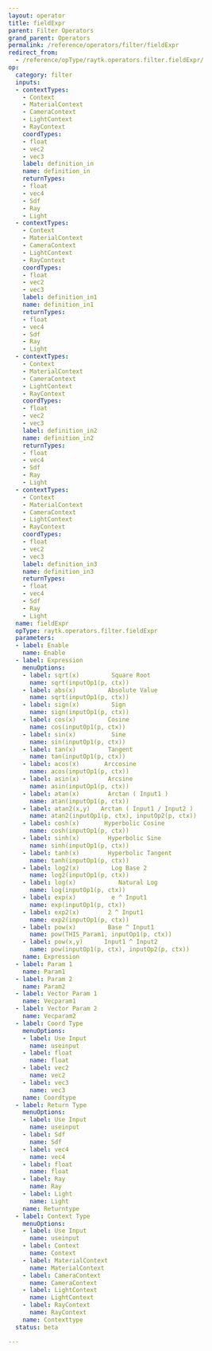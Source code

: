```yaml
---
layout: operator
title: fieldExpr
parent: Filter Operators
grand_parent: Operators
permalink: /reference/operators/filter/fieldExpr
redirect_from:
  - /reference/opType/raytk.operators.filter.fieldExpr/
op:
  category: filter
  inputs:
  - contextTypes:
    - Context
    - MaterialContext
    - CameraContext
    - LightContext
    - RayContext
    coordTypes:
    - float
    - vec2
    - vec3
    label: definition_in
    name: definition_in
    returnTypes:
    - float
    - vec4
    - Sdf
    - Ray
    - Light
  - contextTypes:
    - Context
    - MaterialContext
    - CameraContext
    - LightContext
    - RayContext
    coordTypes:
    - float
    - vec2
    - vec3
    label: definition_in1
    name: definition_in1
    returnTypes:
    - float
    - vec4
    - Sdf
    - Ray
    - Light
  - contextTypes:
    - Context
    - MaterialContext
    - CameraContext
    - LightContext
    - RayContext
    coordTypes:
    - float
    - vec2
    - vec3
    label: definition_in2
    name: definition_in2
    returnTypes:
    - float
    - vec4
    - Sdf
    - Ray
    - Light
  - contextTypes:
    - Context
    - MaterialContext
    - CameraContext
    - LightContext
    - RayContext
    coordTypes:
    - float
    - vec2
    - vec3
    label: definition_in3
    name: definition_in3
    returnTypes:
    - float
    - vec4
    - Sdf
    - Ray
    - Light
  name: fieldExpr
  opType: raytk.operators.filter.fieldExpr
  parameters:
  - label: Enable
    name: Enable
  - label: Expression
    menuOptions:
    - label: sqrt(x)         Square Root
      name: sqrt(inputOp1(p, ctx))
    - label: abs(x)         Absolute Value
      name: sqrt(inputOp1(p, ctx))
    - label: sign(x)         Sign
      name: sign(inputOp1(p, ctx))
    - label: cos(x)         Cosine
      name: cos(inputOp1(p, ctx))
    - label: sin(x)          Sine
      name: sin(inputOp1(p, ctx))
    - label: tan(x)         Tangent
      name: tan(inputOp1(p, ctx))
    - label: acos(x)       Arccosine
      name: acos(inputOp1(p, ctx))
    - label: asin(x)        Arcsine
      name: asin(inputOp1(p, ctx))
    - label: atan(x)        Arctan ( Input1 )
      name: atan(inputOp1(p, ctx))
    - label: atan2(x,y)   Arctan ( Input1 / Input2 )
      name: atan2(inputOp1(p, ctx), inputOp2(p, ctx))
    - label: cosh(x)       Hyperbolic Cosine
      name: cosh(inputOp1(p, ctx))
    - label: sinh(x)        Hyperbolic Sine
      name: sinh(inputOp1(p, ctx))
    - label: tanh(x)        Hyperbolic Tangent
      name: tanh(inputOp1(p, ctx))
    - label: log2(x)         Log Base 2
      name: log2(inputOp1(p, ctx))
    - label: log(x)            Natural Log
      name: log(inputOp1(p, ctx))
    - label: exp(x)          e ^ Input1
      name: exp(inputOp1(p, ctx))
    - label: exp2(x)        2 ^ Input1
      name: exp2(inputOp1(p, ctx))
    - label: pow(x)         Base ^ Input1
      name: pow(THIS_Param1, inputOp1(p, ctx))
    - label: pow(x,y)      Input1 ^ Input2
      name: pow(inputOp1(p, ctx), inputOp2(p, ctx))
    name: Expression
  - label: Param 1
    name: Param1
  - label: Param 2
    name: Param2
  - label: Vector Param 1
    name: Vecparam1
  - label: Vector Param 2
    name: Vecparam2
  - label: Coord Type
    menuOptions:
    - label: Use Input
      name: useinput
    - label: float
      name: float
    - label: vec2
      name: vec2
    - label: vec3
      name: vec3
    name: Coordtype
  - label: Return Type
    menuOptions:
    - label: Use Input
      name: useinput
    - label: Sdf
      name: Sdf
    - label: vec4
      name: vec4
    - label: float
      name: float
    - label: Ray
      name: Ray
    - label: Light
      name: Light
    name: Returntype
  - label: Context Type
    menuOptions:
    - label: Use Input
      name: useinput
    - label: Context
      name: Context
    - label: MaterialContext
      name: MaterialContext
    - label: CameraContext
      name: CameraContext
    - label: LightContext
      name: LightContext
    - label: RayContext
      name: RayContext
    name: Contexttype
  status: beta

---
```

